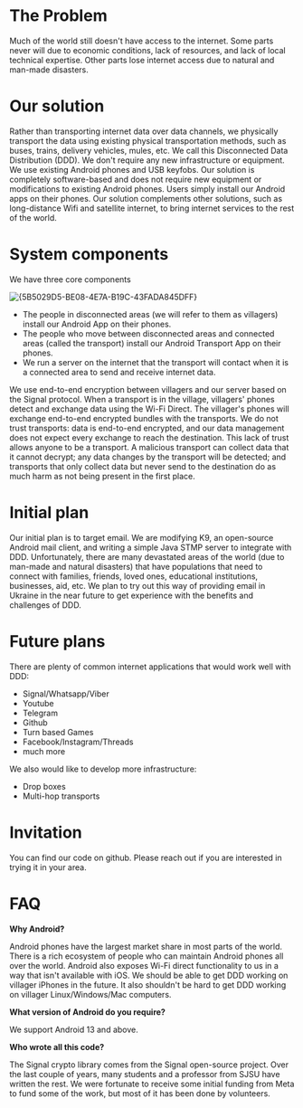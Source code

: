 # The Problem

Much of the world still doesn't have access to the internet.
Some parts never will due to economic conditions, lack of resources, and lack of local technical expertise.
Other parts lose internet access due to natural and man-made disasters.

# Our solution

Rather than transporting internet data over data channels, we physically transport the data using existing physical transportation methods, such as buses, trains, delivery vehicles, mules, etc.
We call this Disconnected Data Distribution (DDD).
We don't require any new infrastructure or equipment.
We use existing Android phones and USB keyfobs.
Our solution is completely software-based and does not require new equipment or modifications to existing Android phones.
Users simply install our Android apps on their phones.
Our solution complements other solutions, such as long-distance Wifi and satellite internet, to bring internet services to the rest of the world.

# System components

We have three core components

![{5B5029D5-BE08-4E7A-B19C-43FADA845DFF}](https://github.com/user-attachments/assets/0dfc2aed-d8c7-4b7c-912e-507ad9c62056)

* The people in disconnected areas (we will refer to them as villagers) install our Android App on their phones.
* The people who move between disconnected areas and connected areas (called the transport) install our Android Transport App on their phones.
* We run a server on the internet that the transport will contact when it is a connected area to send and receive internet data.

We use end-to-end encryption between villagers and our server based on the Signal protocol.
When a transport is in the village, villagers' phones detect and exchange data using the Wi-Fi Direct.
The villager's phones will exchange end-to-end encrypted bundles with the transports.
We do not trust transports: data is end-to-end encrypted, and our data management does not expect every exchange to reach the destination.
This lack of trust allows anyone to be a transport.
A malicious transport can collect data that it cannot decrypt; any data changes by the transport will be detected; and transports that only collect data but never send to the destination do as much harm as not being present in the first place.

# Initial plan

Our initial plan is to target email.
We are modifying K9, an open-source Android mail client, and writing a simple Java STMP server to integrate with DDD.
Unfortunately, there are many devastated areas of the world (due to man-made and natural disasters) that have populations that need to connect with families, friends, loved ones, educational institutions, businesses, aid, etc.
We plan to try out this way of providing email in Ukraine in the near future to get experience with the benefits and challenges of DDD.

# Future plans

There are plenty of common internet applications that would work well with DDD:

* Signal/Whatsapp/Viber
* Youtube
* Telegram
* Github
* Turn based Games
* Facebook/Instagram/Threads
* much more

We also would like to develop more infrastructure:

* Drop boxes
* Multi-hop transports

# Invitation

You can find our code on github.
Please reach out if you are interested in trying it in your area.

# FAQ

**Why Android?**

Android phones have the largest market share in most parts of the world.
There is a rich ecosystem of people who can maintain Android phones all over the world.
Android also exposes Wi-Fi direct functionality to us in a way that isn't available with iOS.
We should be able to get DDD working on villager iPhones in the future.
It also shouldn't be hard to get DDD working on villager Linux/Windows/Mac computers.

**What version of Android do you require?**

We support Android 13 and above.

**Who wrote all this code?**

The Signal crypto library comes from the Signal open-source project.
Over the last couple of years, many students and a professor from SJSU have written the rest.
We were fortunate to receive some initial funding from Meta to fund some of the work, but most of it has been done by volunteers.
